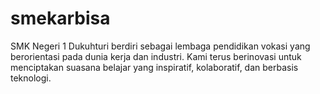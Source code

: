 # smekarbisa
SMK Negeri 1 Dukuhturi berdiri sebagai lembaga pendidikan vokasi yang berorientasi pada dunia kerja dan industri. Kami terus berinovasi untuk menciptakan suasana belajar yang inspiratif, kolaboratif, dan berbasis teknologi.
